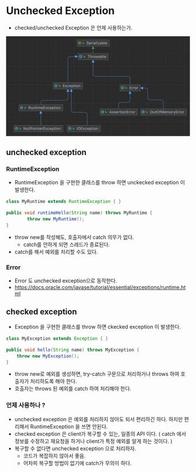 

# Unchecked Exception

- checked/unchecked Exception 은 언제 사용하는가.

![스크린샷 2023-08-29 오후 7.02.22](../../../img/item13-01.png)





## unchecked exception

### RuntimeException

- RuntimeException 을 구현한 클래스를 throw 하면 unckecked exception 이 발생한다.

~~~java
class MyRuntime extends RuntimeException { }
~~~

~~~java
public void runtimeHello(String name) throws MyRuntime {
        throw new MyRuntime();
}
~~~

- throw new를 작성해도, 호출자에서 catch 의무가 없다.
  - catch를 안하게 되면 스레드가 종료된다.
- catch를 해서 예외를 처리할 수도 있다.

### Error

- Error 도 unchecked exception으로 동작한다.
- https://docs.oracle.com/javase/tutorial/essential/exceptions/runtime.html





## checked exception

- Exception 을 구현한 클래스를 throw 하면 ckecked exception 이 발생한다.

~~~java
class MyException extends Exception { }
~~~

~~~java
public void hello(String name) throws MyException {
	throw new MyException();
}
~~~

- throw new로 예외를 생성하면, try-catch 구문으로 처리하거나 throws 하여 호출자가 처리하도록 해야 한다.
- 호출자는 throws 된 예외를 catch 하여 처리해야 한다.

### 언제 사용하나 ?

- unchecked exception 은 예외를 처리하지 않아도 되서 편리하긴 하다. 하지만 편리해서 RuntimeException 을 쓰면 안된다.
- checked exception 은 client가 복구할 수 있는, 일종의 API 이다. 
  ( catch 에서 정보를 수정하고 재요청을 하거나 client가 특정 예외를 알게 하는 것이다. )
- 복구할 수 없다면 unchecked exception 으로 처리하자.
  - 코드가 복잡하지 않아서 좋음.
  - 어차피 복구할 방법이 없기에 catch가 무의미 하다.


